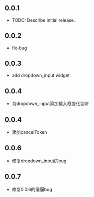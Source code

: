 ## 0.0.1

* TODO: Describe initial release.

## 0.0.2
* fix-bug

## 0.0.3
* add dropdown_input widget

## 0.0.4
* 为dropdown_input添加输入框变化监听

## 0.0.4
* 添加cancelToken

## 0.0.6
* 修复dropdown_input的bug

## 0.0.7
* 修复0.0.6的傻逼bug